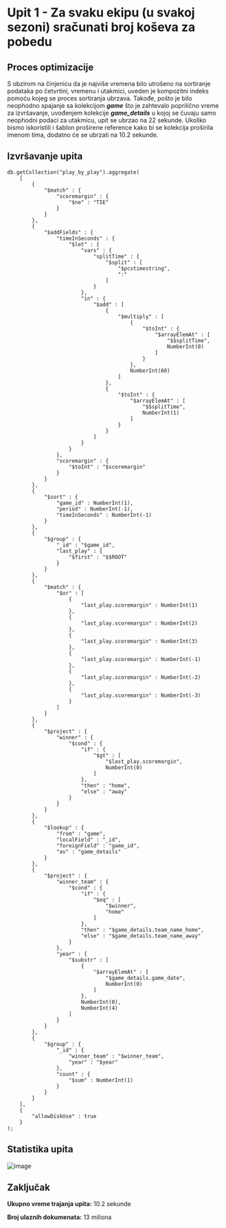 # Upit 1 - Za svaku ekipu (u svakoj sezoni) sračunati broj koševa za pobedu

## Proces optimizacije 

S obzirom na činjenicu da je najviše vremena bilo utrošeno na sortiranje podataka po četvrtini, vremenu i utakmici, uveden je kompozitni indeks pomoću kojeg se proces sortiranja ubrzava.
Takođe, pošto je bilo neophodno spajanje sa kolekcijom **_game_** što je zahtevalo poprilično vreme za izvršavanje, uvođenjem kolekcije **_game_details_** u kojoj se čuvaju samo neophodni podaci za utakmicu, 
upit se ubrzao na 22 sekunde. Ukoliko bismo iskoristili i šablon proširene reference kako bi se kolekcija proširila imenom tima, dodatno će se ubrzati na 10.2 sekunde.  

## Izvršavanje upita

```
db.getCollection("play_by_play").aggregate(
    [
        {
            "$match" : {
                "scoremargin" : {
                    "$ne" : "TIE"
                }
            }
        }, 
        {
            "$addFields" : {
                "timeInSeconds" : {
                    "$let" : {
                        "vars" : {
                            "splitTime" : {
                                "$split" : [
                                    "$pcstimestring",
                                    ":"
                                ]
                            }
                        },
                        "in" : {
                            "$add" : [
                                {
                                    "$multiply" : [
                                        {
                                            "$toInt" : {
                                                "$arrayElemAt" : [
                                                    "$$splitTime",
                                                    NumberInt(0)
                                                ]
                                            }
                                        },
                                        NumberInt(60)
                                    ]
                                },
                                {
                                    "$toInt" : {
                                        "$arrayElemAt" : [
                                            "$$splitTime",
                                            NumberInt(1)
                                        ]
                                    }
                                }
                            ]
                        }
                    }
                },
                "scoremargin" : {
                    "$toInt" : "$scoremargin"
                }
            }
        }, 
        {
            "$sort" : {
                "game_id" : NumberInt(1),
                "period" : NumberInt(-1),
                "timeInSeconds" : NumberInt(-1)
            }
        }, 
        {
            "$group" : {
                "_id" : "$game_id",
                "last_play" : {
                    "$first" : "$$ROOT"
                }
            }
        }, 
        {
            "$match" : {
                "$or" : [
                    {
                        "last_play.scoremargin" : NumberInt(1)
                    },
                    {
                        "last_play.scoremargin" : NumberInt(2)
                    },
                    {
                        "last_play.scoremargin" : NumberInt(3)
                    },
                    {
                        "last_play.scoremargin" : NumberInt(-1)
                    },
                    {
                        "last_play.scoremargin" : NumberInt(-2)
                    },
                    {
                        "last_play.scoremargin" : NumberInt(-3)
                    }
                ]
            }
        }, 
        {
            "$project" : {
                "winner" : {
                    "$cond" : {
                        "if" : {
                            "$gt" : [
                                "$last_play.scoremargin",
                                NumberInt(0)
                            ]
                        },
                        "then" : "home",
                        "else" : "away"
                    }
                }
            }
        }, 
        {
            "$lookup" : {
                "from" : "game",
                "localField" : "_id",
                "foreignField" : "game_id",
                "as" : "game_details"
            }
        }, 
        {
            "$project" : {
                "winner_team" : {
                    "$cond" : {
                        "if" : {
                            "$eq" : [
                                "$winner",
                                "home"
                            ]
                        },
                        "then" : "$game_details.team_name_home",
                        "else" : "$game_details.team_name_away"
                    }
                },
                "year" : {
                    "$substr" : [
                        {
                            "$arrayElemAt" : [
                                "$game_details.game_date",
                                NumberInt(0)
                            ]
                        },
                        NumberInt(0),
                        NumberInt(4)
                    ]
                }
            }
        }, 
        {
            "$group" : {
                "_id" : {
                    "winner_team" : "$winner_team",
                    "year" : "$year"
                },
                "count" : {
                    "$sum" : NumberInt(1)
                }
            }
        }
    ], 
    {
        "allowDiskUse" : true
    }
);
```

## Statistika upita 
![image](https://github.com/Gravarica/MongoDB-Projekat/assets/93195018/1e872a39-cca2-4aaf-97fb-f81336680878)

## Zaključak 

**Ukupno vreme trajanja upita:** 10.2 sekunde

**Broj ulaznih dokumenata:** 13 miliona


